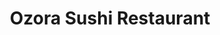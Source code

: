 ---
layout: place
title: "Ozora Sushi Restaurant"
permalink: /california/concord/ozora-sushi-restaurant.html
stateAbbr: CA
stateName: California
cityName: Concord
seo:
  name: "Ozora Sushi Restaurant"
  type: Restaurant
  links: http://ozora-sushi.com/
description: "Looking for sushi in Concord, California? Check out Ozora Sushi Restaurant for a delightful Japanese dining experience. Enjoy a variety of sushi and other di..."
place_id: ChIJ1bJ75vBghYARHWysXm4oJB0
photos:
  - name: >-
      places/ChIJ1bJ75vBghYARHWysXm4oJB0/photos/AeeoHcIWSiYtYSb7khwYeuz27WzDJnfXsP29hrGO2A0dNmBlgzhaZs55ha5tjF_UQVOm1OciBNs7cbDzzEmwkq4FpzjNfOHRpHHLsQuKyxddjLOuToajZ9q5F8jUyzRjHAoFrOv2nY6rwmaqZFjCDSFGgyeRdhx7hOVigaQg4JCAsW4Dx410B25Fo5qOo7YYTqg4vqeYIreetZik36-RJciBxSi_J6ZKuI9bbGZXbfguIUsUVHawuRDOUaGjTDMQMCy5gsHK59l-E1AwZNYsK1tQTZF85OuMNASM5aH_t0MFBnr0xJkO7n9MaBWcvjIEOhVzdTwVSCv_cONXGJ5WolPT2Ytta8LQ0x0iJsD0uFZx_5E9Ybrpmev68ulWAnCY-4e4M4KNfSE-0Xt_hdfGQMDPhfT_WKLr7au8RkJn8umziuY
    widthPx: 4080
    heightPx: 3072
    authorAttributions:
      - displayName: Caitlyn
        uri: https://maps.google.com/maps/contrib/113098405004390985843
        photoUri: >-
          https://lh3.googleusercontent.com/a-/ALV-UjUiI-kAe5QATEsgJleBov6CodnnKIM-4hcMxtSJcn_ZurIr76PjPw=s100-p-k-no-mo
    flagContentUri: >-
      https://www.google.com/local/imagery/report/?cb_client=maps_api_places.places_api&image_key=!1e10!2sCIHM0ogKEICAgIDLndHofQ&hl=en-US
    googleMapsUri: >-
      https://www.google.com/maps/place//data=!3m4!1e2!3m2!1sCIHM0ogKEICAgIDLndHofQ!2e10!4m2!3m1!1s0x808560f0e67bb2d5:0x1d24286e5eac6c1d
  - name: >-
      places/ChIJ1bJ75vBghYARHWysXm4oJB0/photos/AeeoHcJNWXuiDd2E3M2TbinJv4Njmz7ae1uRrHTtXz7ggUJPDhePF1WfH0gcwWJZqRSmwZ86JiqRT7aKLrHRVGiWd4_0zKg1tgUpJonIS4qxK5ytml-3TQ_m_KM4W0QEtrtEoAxvjrT-ufi1XJz1jPyDN0wAt5dpCV-eFfIZaTe35klx87m0YL883De90IBD0Za0C6ZsLVQWXAlnvi7Mh88riXl1KvFArMxZlCfXrzDqWfcm5ftAKxRQCmLEHun5Pw13P6OewfDxi26Xz4hIdM6DK-j5i_Gbtvd9bfUjlAix7gGEHo-5_TphD3W0ObmIo1c_PjlSHaDzgnM9hEf66UFWl2_nGLoC3n7mnHQNgstxHvsrVOMme7clXrdwTMSSMn1mkOvjiOWBgzBA1mj9PDSSUIkqZK__Nc_tIm4LwwRDZkfHI38
    widthPx: 4800
    heightPx: 2700
    authorAttributions:
      - displayName: Mei X
        uri: https://maps.google.com/maps/contrib/107065706834228083935
        photoUri: >-
          https://lh3.googleusercontent.com/a-/ALV-UjVqn4TKojj9tzDKUJFf0g_HfMYFWTE23VFWwwllmR8rEPnOHVVaTg=s100-p-k-no-mo
    flagContentUri: >-
      https://www.google.com/local/imagery/report/?cb_client=maps_api_places.places_api&image_key=!1e10!2sCIHM0ogKEICAgICE4tz3pQE&hl=en-US
    googleMapsUri: >-
      https://www.google.com/maps/place//data=!3m4!1e2!3m2!1sCIHM0ogKEICAgICE4tz3pQE!2e10!4m2!3m1!1s0x808560f0e67bb2d5:0x1d24286e5eac6c1d
  - name: >-
      places/ChIJ1bJ75vBghYARHWysXm4oJB0/photos/AeeoHcLI3aXJ9Y7tU6TNCxkD27puSCsx1T65pEEBNVnt6SjjMULl-r0UQw0grnuGZEA69SZnj-gjdxGGAbipkjChwQF4LVhKUVBwlh3v6U5xwzD5fbGAI3W_ByXpLlydRWnVFxvOD1bycgb4KM5fy7jo17cRscMi_9Q_TzDtZjOXOJmplSuwuEtoOozedMmOiRuw18ZQqDO2tmMQLvXCe66fC31ApRLEXEnJfxkpLFWmE_VMDbWK7ittFFIKIKfDrej-LRV_sYKf-n7g5v-abpNxOcjg331yYmF6IUYQMZqZ2bTN179psUKYFT5C_WscJtVvCRkjpY_onH69khRarztSHrKUrWfT5bTf_RS21ee2E49t-QGHVv_lT1T1_IHCZ_q5gybcsmz89h70Hw_TMHDsQFF4IPJ1mT-4gcF1RFACb94nLA
    widthPx: 3000
    heightPx: 4000
    authorAttributions:
      - displayName: Jim A
        uri: https://maps.google.com/maps/contrib/102540037434076481162
        photoUri: >-
          https://lh3.googleusercontent.com/a-/ALV-UjWsARXZEsJfX2njoC0uW7j-fQV9F_M_vtL57RJuxhCKIB4V5fccFQ=s100-p-k-no-mo
    flagContentUri: >-
      https://www.google.com/local/imagery/report/?cb_client=maps_api_places.places_api&image_key=!1e10!2sCIHM0ogKEICAgICr5PChTw&hl=en-US
    googleMapsUri: >-
      https://www.google.com/maps/place//data=!3m4!1e2!3m2!1sCIHM0ogKEICAgICr5PChTw!2e10!4m2!3m1!1s0x808560f0e67bb2d5:0x1d24286e5eac6c1d
  - name: >-
      places/ChIJ1bJ75vBghYARHWysXm4oJB0/photos/AeeoHcJ_yH-XLMg8qTaTQqMMyiJLW_nkV5F7WK0fMbLcPSDs-eYSFi7L7OnvPYl-cB0-Q3FX_Ricr0wt3uhbpD0hv9Wyne2OjHdZ2fLPpc4U3OwUFzC4IaHw_TinPzNdv0QByIXwbHuoh0p5nh7OjVv-59x94LRe04LL6VLFkkFGA9K7KJbU9u-lL8jq6RFRGn9HX-qV812eN-2HNdz7Pfb2ArkgHL45_Jvkf2uQE9ZkB8KaWOtrnN8UgBDU19nPtxK1K2PU2RpMsFPqnetIsMOMNeiyyNxyZmaNfkp9kld_bYhr9IF_vHYWpaDrC-GfE7uwBKCFVpWAUGYuTlbeOKn1WqKg7qzx-1Tc0zZellD-ovMJz7_s5X4c0Y7KpmzoO_65Xd5oD0IPdJKm6gPjVFp4egBj5VD6wMiRI0G3c8UoCpXW5Q
    widthPx: 4000
    heightPx: 2252
    authorAttributions:
      - displayName: Dan Rossetti
        uri: https://maps.google.com/maps/contrib/101535764432829365497
        photoUri: >-
          https://lh3.googleusercontent.com/a/ACg8ocLi-OKveMcl-c2whMhCLAuR7H3mQAbH7XFiCsZgaly3J3D0IQ=s100-p-k-no-mo
    flagContentUri: >-
      https://www.google.com/local/imagery/report/?cb_client=maps_api_places.places_api&image_key=!1e10!2sCIHM0ogKEICAgIDL9KHwXQ&hl=en-US
    googleMapsUri: >-
      https://www.google.com/maps/place//data=!3m4!1e2!3m2!1sCIHM0ogKEICAgIDL9KHwXQ!2e10!4m2!3m1!1s0x808560f0e67bb2d5:0x1d24286e5eac6c1d
  - name: >-
      places/ChIJ1bJ75vBghYARHWysXm4oJB0/photos/AeeoHcL52Xo8soGnlBl4Ut2qiBj3UK-zFHv576GP6ccwHA461ZfinYU_GywKMt4_2qQK8OZbYG4PBX_C68v7gAatuoLBxbcBJ5DsXMe8Zvdy66edWb-uQ6cSghruX41N2258OiJFlLbEfFqSkuPKpUzDYt8Jme9EXV-XJwGDWvXyeivOnCUznHw3kK8sQKYMYRGuh9FWyIETjaPZlK_c-0oCXoUWNLlNf2pWFPbJeKHRzWykKUw49BRaFW0fMt5TkIbQTcAXgt_ZdEL4XmexBJV8G9yvPoEl7BYimi5bXTIOJ_Z5L83_F_BS_KlccUXY-w54jKdXVYNmZ56BocLL0GSG4r1Ut9Y4gAlRCExiTVXuHkRDdSCnwbjrfL0nXf5Y8gRpwJB4QIWv7cB6oGTwZJqdxLLTdr_qaCTx0S965GK7TvlmjhDh
    widthPx: 4080
    heightPx: 3072
    authorAttributions:
      - displayName: Gary Diaz
        uri: https://maps.google.com/maps/contrib/116911502135570122133
        photoUri: >-
          https://lh3.googleusercontent.com/a-/ALV-UjUVv2xFL6BpoqFaq6k484dGFhaUTmCpv9vUja-wsPKrrrraWvB2MA=s100-p-k-no-mo
    flagContentUri: >-
      https://www.google.com/local/imagery/report/?cb_client=maps_api_places.places_api&image_key=!1e10!2sCIHM0ogKEICAgICRkfjQ-wE&hl=en-US
    googleMapsUri: >-
      https://www.google.com/maps/place//data=!3m4!1e2!3m2!1sCIHM0ogKEICAgICRkfjQ-wE!2e10!4m2!3m1!1s0x808560f0e67bb2d5:0x1d24286e5eac6c1d
  - name: >-
      places/ChIJ1bJ75vBghYARHWysXm4oJB0/photos/AeeoHcL3CrdE5dQ8GpzG6J_9M_TmkZEa0Kw71knf_umj2qLUKkbJRW9TbsHDe6-z2vjmGszK5PN9oNT6WcDg8WeI-ngvJ5PMxreNQ3nN8kqYiGsTc3rkKGpJgrmf3WSGzJwpcOrFZF9nbH7-nZ9l67UHEEx4c9uQFalUjEcYf4QCNFkITx45sMMJXVMvhYw7UZe4vY6XvlqMng8i2pYsnJjQFrH7D417vAKs9LlCT3i5730Lrrjdc56qI7z3tAWoMMSV5tC4zUolKeidZQsYW8VXGzS8K5tz3XWq3cPAD0aOm7axMPdRp3hgQ3CPt5oqHMIhgeYOtJAtWXQTCSHxBIqDk1hZlkphuW-cryZy87lwUS0OYd66bhTiahe3BCK8ixS4yVt-sTaPVteQKj9UuG-YbjnZ0Ifo8nEoNbQtMfnIhjNPEA
    widthPx: 4032
    heightPx: 3024
    authorAttributions:
      - displayName: Yaroslav Shneikin
        uri: https://maps.google.com/maps/contrib/102762694992197966156
        photoUri: >-
          https://lh3.googleusercontent.com/a-/ALV-UjUFKeLVIE4bic2oQbHZ-6_ItBBVGTU-2GDhLYYxs9jX8tEBTwpx_g=s100-p-k-no-mo
    flagContentUri: >-
      https://www.google.com/local/imagery/report/?cb_client=maps_api_places.places_api&image_key=!1e10!2sCIHM0ogKEICAgMCQuc-_bQ&hl=en-US
    googleMapsUri: >-
      https://www.google.com/maps/place//data=!3m4!1e2!3m2!1sCIHM0ogKEICAgMCQuc-_bQ!2e10!4m2!3m1!1s0x808560f0e67bb2d5:0x1d24286e5eac6c1d
  - name: >-
      places/ChIJ1bJ75vBghYARHWysXm4oJB0/photos/AeeoHcKR67z1wMm5A9zh_zFJwcANqKcP0YFd-2-6f_kvgsRR2NOoCSLpHtYsqavuilTuJ0yQfWnHB0mkZmXZvr-iIhAIyBh_34lSuCH5SiK1SG5hyYed6JFPi4pmkK9FYw0U0fvoFquI6jLkmHeGF3sEDcK0dFU34GJ4zBHnHsT9dVHTMFeL-PzNXWrnbmNLq-oQdKnnRd7-5GCCD4L6QxxM5A-YND7dQ1zzwPt5fvAXvxVgYpsCv4tDGcAxJrjdivSYNZI4ozGU0SH7GrmzfWltJPU5ZDMi7V751DndLexMKUzJUbpDwWcpL2Cu5CxD86POGnRxa4cG9Pmwu477cRWC1HxcJWoedMOGWSS1YuRmfEYMg5zjYxdsqKRutSvTihXErLbOPSOtI9nmXUX-Kf4JI-I9pfDHYXAH21su6up6-NQ
    widthPx: 1800
    heightPx: 4000
    authorAttributions:
      - displayName: MICHAEL M.
        uri: https://maps.google.com/maps/contrib/110049409115304935714
        photoUri: >-
          https://lh3.googleusercontent.com/a-/ALV-UjVtfOU1x9Uo3zXb3YLOB1DEfU6A6IFM0wVWleiS96e6Hv0FLo5Kdw=s100-p-k-no-mo
    flagContentUri: >-
      https://www.google.com/local/imagery/report/?cb_client=maps_api_places.places_api&image_key=!1e10!2sCIHM0ogKEICAgICWoe75NQ&hl=en-US
    googleMapsUri: >-
      https://www.google.com/maps/place//data=!3m4!1e2!3m2!1sCIHM0ogKEICAgICWoe75NQ!2e10!4m2!3m1!1s0x808560f0e67bb2d5:0x1d24286e5eac6c1d
  - name: >-
      places/ChIJ1bJ75vBghYARHWysXm4oJB0/photos/AeeoHcLcMb14Sp62AHPaQyS3KDcPqDHjBCDKdFcqfELsB9GvFZaLZEygsszflCvVXORJwL4iWG09WiJMmg6auv59wrsY13eNOYVNCKbMh72jz2ttBKks63WWN5G0yrzoq4J2P6dzLme-ZzzXvDCKMH7100JMfT6IaxSQWTrNXsrE8_2y8NADbdTntHd83OZa3lQ7YErSfGpQ4tksPqOVa0XhKy29bOIl4IpypZCS3f6ETCyeMMpPrhb5szROHzdY-LMIhnZFQesysFgLWOkHHhAquDOi03NnvuIxdf0PzK8s1ENKVEWknVZDy--uN7wxqud5e6u7jNKCQeViUrkQbhRIQED0YXt5ki2hmE94HV4BP8MNalF9OWiteVLs1UIM6FImr8T_V2vBfkDKMhaWjo9A_uSRHWlfi-HhDTs4smmzRnUAmT1H
    widthPx: 3000
    heightPx: 4000
    authorAttributions:
      - displayName: Jim A
        uri: https://maps.google.com/maps/contrib/102540037434076481162
        photoUri: >-
          https://lh3.googleusercontent.com/a-/ALV-UjWsARXZEsJfX2njoC0uW7j-fQV9F_M_vtL57RJuxhCKIB4V5fccFQ=s100-p-k-no-mo
    flagContentUri: >-
      https://www.google.com/local/imagery/report/?cb_client=maps_api_places.places_api&image_key=!1e10!2sCIHM0ogKEICAgICr5PChzwE&hl=en-US
    googleMapsUri: >-
      https://www.google.com/maps/place//data=!3m4!1e2!3m2!1sCIHM0ogKEICAgICr5PChzwE!2e10!4m2!3m1!1s0x808560f0e67bb2d5:0x1d24286e5eac6c1d
  - name: >-
      places/ChIJ1bJ75vBghYARHWysXm4oJB0/photos/AeeoHcKttTp6fKzc_9xFIZ5gHJ2BKs6cEwGoU-lvu-Mkf9MxZpv6ZjOSLUAP_SHclB8V_Am8D31dSVePEEgGvnhnDPlgfr4xjRh_zJh5UTfg0yN6IC43OXF2H9pLKeiWBAEsKyFUSkOtf3ZCJWlRejYVkjlVejQudUmPSDsSJdhjJmq7Cmpn-hSxDmAYOQXd1Hlh21ot9UxTr6oqUASXFT2ZQdMGFFFUFWAv1Q-tWtP8Pfvvh4osTkZEXB5pc1lCNPuF3HfSohHdguzwWuBQQX1IRbHeEdagh90dyDEsNpLgtg83eRTvIxEOZU1qrc87xoAMM4Sy_dybVWrVJgcbYToYEY0KkCPbE1UgrZnp5NfO1JGheUBjArHUPbxIXkpZIFSi-X1KvEf70asvTYM4GAqdXn69MPC1KOwoahzMBS0TA6n2tQ
    widthPx: 3024
    heightPx: 4032
    authorAttributions:
      - displayName: Daniel Diaz
        uri: https://maps.google.com/maps/contrib/112607377633086176887
        photoUri: >-
          https://lh3.googleusercontent.com/a-/ALV-UjUgGhwxjUb9ffRa-4susjdYkDz3d9jPH4NdHjrntn4mXcOO8wec=s100-p-k-no-mo
    flagContentUri: >-
      https://www.google.com/local/imagery/report/?cb_client=maps_api_places.places_api&image_key=!1e10!2sCIHM0ogKEICAgICWjoHUJw&hl=en-US
    googleMapsUri: >-
      https://www.google.com/maps/place//data=!3m4!1e2!3m2!1sCIHM0ogKEICAgICWjoHUJw!2e10!4m2!3m1!1s0x808560f0e67bb2d5:0x1d24286e5eac6c1d
  - name: >-
      places/ChIJ1bJ75vBghYARHWysXm4oJB0/photos/AeeoHcLiprpv67LdE5KKZ1FrIjJVODoKcxdtmVXm3QodCSb00c_5IsNoCNza7Ko9BFDBE84Xp0joFmowPwfU-Zd1oTduefA5I8YdwqlkugPaor7NhreGdWhZcyVKvghVCG6UL6VBs1ftR16LxypRrFEEnIo9TJd5QORV3gJuOugQSyAbED9DNgwOOYy6rAMc3Xsx7M8E-gDNzACE7HBW8FhPTh6WfT104r9xUIDSBvC1SSmfm6xV9HYy6j8jk3GWtBBg1p3-Gl-MEt7qNL388AfZymnLkc1pH0c3YrQ-ieD_2IWN5GkW_Bjk1eOcbLIdPPX5oBDmYPqU702ALHB4oplcoIXzNRfa45Vyr5_UDvaJ2iCumMC5wpfHbkJHX8PSZmKyQIW3FAKJVl3R4MkRBXAN92dftLtPxqLBWMYGBww7jvbPG4Ef
    widthPx: 3000
    heightPx: 4000
    authorAttributions:
      - displayName: Sal Shaaa
        uri: https://maps.google.com/maps/contrib/104828051246124626541
        photoUri: >-
          https://lh3.googleusercontent.com/a-/ALV-UjWBsyD3Ou2z5jSjkph3ZsNZfI0xiuA5OFfaEcD-rjVakyfynn7H=s100-p-k-no-mo
    flagContentUri: >-
      https://www.google.com/local/imagery/report/?cb_client=maps_api_places.places_api&image_key=!1e10!2sCIHM0ogKEICAgICd9OiKnwE&hl=en-US
    googleMapsUri: >-
      https://www.google.com/maps/place//data=!3m4!1e2!3m2!1sCIHM0ogKEICAgICd9OiKnwE!2e10!4m2!3m1!1s0x808560f0e67bb2d5:0x1d24286e5eac6c1d
address: 785 Oak Grove Rd, Concord, CA 94518, USA
street: 785 Oak Grove Rd
city: Concord
state: CA
zip: '94518'
country: USA
neighborhood: null
latitude: '37.936938'
longitude: '-122.024646'
accessibility_options:
  wheelchairAccessibleParking: true
  wheelchairAccessibleEntrance: true
  wheelchairAccessibleRestroom: true
  wheelchairAccessibleSeating: true
business_status: OPERATIONAL
name: Ozora Sushi Restaurant
google_maps_links:
  directionsUri: >-
    https://www.google.com/maps/dir//''/data=!4m7!4m6!1m1!4e2!1m2!1m1!1s0x808560f0e67bb2d5:0x1d24286e5eac6c1d!3e0
  placeUri: https://maps.google.com/?cid=2099847780761365533
  writeAReviewUri: >-
    https://www.google.com/maps/place//data=!4m3!3m2!1s0x808560f0e67bb2d5:0x1d24286e5eac6c1d!12e1
  reviewsUri: >-
    https://www.google.com/maps/place//data=!4m4!3m3!1s0x808560f0e67bb2d5:0x1d24286e5eac6c1d!9m1!1b1
  photosUri: >-
    https://www.google.com/maps/place//data=!4m3!3m2!1s0x808560f0e67bb2d5:0x1d24286e5eac6c1d!10e5
primary_type: Sushi Restaurant
opening_hours:
  regular: null
  current: null
secondary_opening_hours:
  regular:
    weekdayDescriptions: null
    type: null
  current:
    weekdayDescriptions: null
    type: null
phone: (925) 691-6009
price_level: PRICE_LEVEL_MODERATE
price_range: $20 &ndash; $30
rating: '4.5'
rating_count: 614
website: http://ozora-sushi.com/
reviews: null
parking_options: null
payment_options: null
allow_dogs: null
curbside_pickup: null
delivery: null
dine_in: null
good_for_children: null
good_for_groups: null
good_for_sports: null
live_music: null
menu_for_children: null
outdoor_seating: null
reservable: null
restroom: null
serves_beer: null
serves_breakfast: null
serves_brunch: null
serves_cocktails: null
serves_coffee: null
serves_dinner: null
serves_dessert: null
serves_lunch: null
serves_vegetarian_food: null
serves_wine: null
takeout: null
summary: null

---